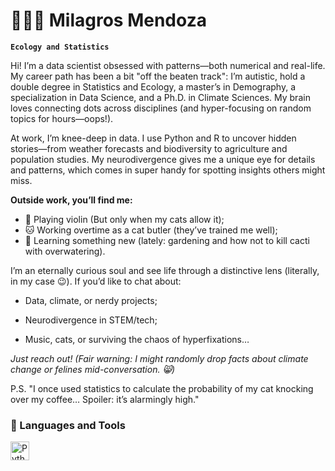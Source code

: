 # 👩🏻‍💻 Milagros Mendoza

**`Ecology and Statistics`**

Hi! I’m a data scientist obsessed with patterns—both numerical and real-life. My career path has been a bit "off the beaten track": I’m autistic, hold a double degree in Statistics and Ecology, a master’s in Demography, a specialization in Data Science, and a Ph.D. in Climate Sciences. My brain loves connecting dots across disciplines (and hyper-focusing on random topics for hours—oops!).

At work, I’m knee-deep in data. I use Python and R to uncover hidden stories—from weather forecasts and biodiversity to agriculture and population studies. My neurodivergence gives me a unique eye for details and patterns, which comes in super handy for spotting insights others might miss.

**Outside work, you’ll find me:**
- 🎻 Playing violin (But only when my cats allow it);
- 🐱 Working overtime as a cat butler (they’ve trained me well);
- 🌱 Learning something new (lately: gardening and how not to kill cacti with overwatering).

I’m an eternally curious soul and see life through a distinctive lens (literally, in my case 😉). If you’d like to chat about:

- Data, climate, or nerdy projects;

- Neurodivergence in STEM/tech;

- Music, cats, or surviving the chaos of hyperfixations…

*Just reach out! (Fair warning: I might randomly drop facts about climate change or felines mid-conversation. 😸)*

P.S. "I once used statistics to calculate the probability of my cat knocking over my coffee… Spoiler: it’s alarmingly high."


### 🧰 Languages and Tools
<img 
    align="left" 
    alt="Python" 
    title="Python"
    width="30px" 
    style="padding-right: 10px;" 
    src="https://cdn.jsdelivr.net/gh/devicons/devicon@latest/icons/python/python-original.svg" 
/>

